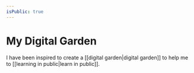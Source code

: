 ```yaml
---
isPublic: true
---
```


# My Digital Garden

I have been inspired to create a [[digital garden|digital garden]] to help me to [[learning in public|learn in public]].
